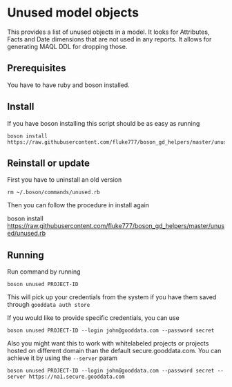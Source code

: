 # Unused model objects

This provides a list of unused objects in a model. It looks for Attributes, Facts and Date dimensions that are not used in any reports. It allows for generating MAQL DDL for dropping those.

## Prerequisites
You have to have ruby and boson installed.

## Install
If you have boson installing this script should be as easy as running

    boson install https://raw.githubusercontent.com/fluke777/boson_gd_helpers/master/unused/unused.rb

## Reinstall or update
First you have to uninstall an old version

    rm ~/.boson/commands/unused.rb

Then you can follow the procedure in install again

  boson install https://raw.githubusercontent.com/fluke777/boson_gd_helpers/master/unused/unused.rb

## Running
Run command by running

    boson unused PROJECT-ID

This will pick up your credentials from the system if you have them saved through `gooddata auth store`

If you would like to provide specific credentials, you can use

    boson unused PROJECT-ID --login john@gooddata.com --password secret

Also you might want this to work with whitelabeled projects or projects hosted on different domain than the default secure.gooddata.com. You can achieve it by using the `--server` param

    boson unused PROJECT-ID --login john@gooddata.com --password secret --server https://na1.secure.gooddata.com
